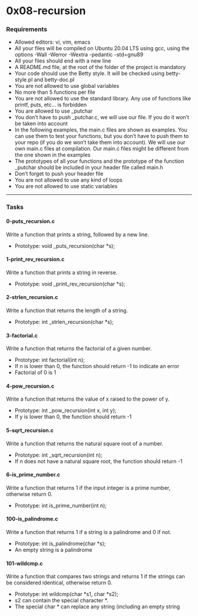 # 0x08-recursion

### Requirements
- Allowed editors: vi, vim, emacs
- All your files will be compiled on Ubuntu 20.04 LTS using gcc, using the options -Wall -Werror -Wextra -pedantic -std=gnu89
- All your files should end with a new line
- A README.md file, at the root of the folder of the project is mandatory
- Your code should use the Betty style. It will be checked using betty-style.pl and betty-doc.pl
- You are not allowed to use global variables
- No more than 5 functions per file
- You are not allowed to use the standard library. Any use of functions like printf, puts, etc… is forbidden
- You are allowed to use _putchar
- You don’t have to push _putchar.c, we will use our file. If you do it won’t be taken into account
- In the following examples, the main.c files are shown as examples. You can use them to test your functions, but you don’t have to push them to your repo (if you do we won’t take them into account). We will use our own main.c files at compilation. Our main.c files might be different from the one shown in the examples
- The prototypes of all your functions and the prototype of the function _putchar should be included in your header file called main.h
- Don’t forget to push your header file
- You are not allowed to use any kind of loops
- You are not allowed to use static variables

---

### Tasks

#### 0-puts_recursion.c
Write a function that prints a string, followed by a new line.

- Prototype: void _puts_recursion(char *s);

#### 1-print_rev_recursion.c
Write a function that prints a string in reverse.

- Prototype: void _print_rev_recursion(char *s);

#### 2-strlen_recursion.c
Write a function that returns the length of a string.

- Prototype: int _strlen_recursion(char *s);

#### 3-factorial.c
Write a function that returns the factorial of a given number.

- Prototype: int factorial(int n);
- If n is lower than 0, the function should return -1 to indicate an error
- Factorial of 0 is 1

#### 4-pow_recursion.c
Write a function that returns the value of x raised to the power of y.

- Prototype: int _pow_recursion(int x, int y);
- If y is lower than 0, the function should return -1

#### 5-sqrt_recursion.c
Write a function that returns the natural square root of a number.

- Prototype: int _sqrt_recursion(int n);
- If n does not have a natural square root, the function should return -1

#### 6-is_prime_number.c
Write a function that returns 1 if the input integer is a prime number, otherwise return 0.

- Prototype: int is_prime_number(int n);

#### 100-is_palindrome.c
Write a function that returns 1 if a string is a palindrome and 0 if not.

- Prototype: int is_palindrome(char *s);
- An empty string is a palindrome

#### 101-wildcmp.c
Write a function that compares two strings and returns 1 if the strings can be considered identical, otherwise return 0.

- Prototype: int wildcmp(char *s1, char *s2);
- s2 can contain the special character *.
- The special char * can replace any string (including an empty string
